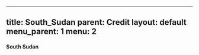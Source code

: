 ---
title: South_Sudan
parent: Credit
layout: default
menu_parent: 1
menu: 2
------

#### South Sudan 
